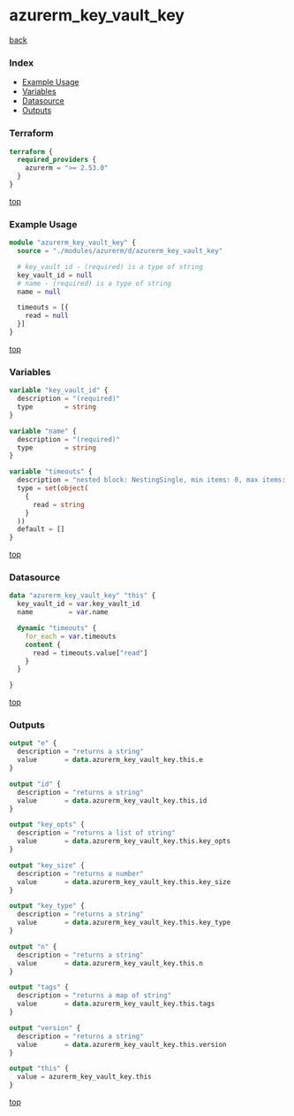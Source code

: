 # azurerm_key_vault_key

[back](../azurerm.md)

### Index

- [Example Usage](#example-usage)
- [Variables](#variables)
- [Datasource](#datasource)
- [Outputs](#outputs)

### Terraform

```terraform
terraform {
  required_providers {
    azurerm = ">= 2.53.0"
  }
}
```

[top](#index)

### Example Usage

```terraform
module "azurerm_key_vault_key" {
  source = "./modules/azurerm/d/azurerm_key_vault_key"

  # key_vault_id - (required) is a type of string
  key_vault_id = null
  # name - (required) is a type of string
  name = null

  timeouts = [{
    read = null
  }]
}
```

[top](#index)

### Variables

```terraform
variable "key_vault_id" {
  description = "(required)"
  type        = string
}

variable "name" {
  description = "(required)"
  type        = string
}

variable "timeouts" {
  description = "nested block: NestingSingle, min items: 0, max items: 0"
  type = set(object(
    {
      read = string
    }
  ))
  default = []
}
```

[top](#index)

### Datasource

```terraform
data "azurerm_key_vault_key" "this" {
  key_vault_id = var.key_vault_id
  name         = var.name

  dynamic "timeouts" {
    for_each = var.timeouts
    content {
      read = timeouts.value["read"]
    }
  }

}
```

[top](#index)

### Outputs

```terraform
output "e" {
  description = "returns a string"
  value       = data.azurerm_key_vault_key.this.e
}

output "id" {
  description = "returns a string"
  value       = data.azurerm_key_vault_key.this.id
}

output "key_opts" {
  description = "returns a list of string"
  value       = data.azurerm_key_vault_key.this.key_opts
}

output "key_size" {
  description = "returns a number"
  value       = data.azurerm_key_vault_key.this.key_size
}

output "key_type" {
  description = "returns a string"
  value       = data.azurerm_key_vault_key.this.key_type
}

output "n" {
  description = "returns a string"
  value       = data.azurerm_key_vault_key.this.n
}

output "tags" {
  description = "returns a map of string"
  value       = data.azurerm_key_vault_key.this.tags
}

output "version" {
  description = "returns a string"
  value       = data.azurerm_key_vault_key.this.version
}

output "this" {
  value = azurerm_key_vault_key.this
}
```

[top](#index)